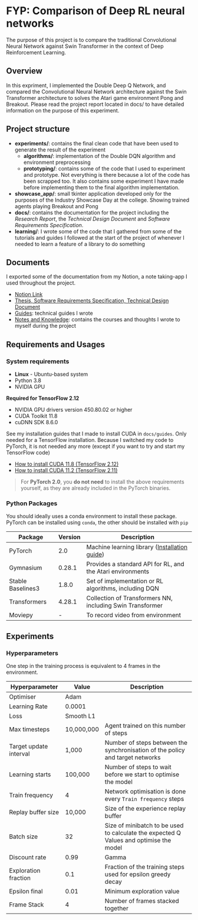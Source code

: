 # FYP: Comparison of Deep RL neural networks

The purpose of this project is to compare the traditional Convolutional Neural Network against Swin Transformer in the
context of Deep Reinforcement Learning.

## Overview

In this expriment, I implemented the Double Deep Q Network, and compared the Convolutional Neural Network architecture
against the Swin Transformer architecture to solves the Atari game environment Pong and Breakout. Please read the
project report located in docs/ to have detailed information on the purpose of this experiment.

## Project structure

- **experiments/**: contains the final clean code that have been used to generate the result of the experiment
    - **algorithms/**:  implementation of the Double DQN algorithm and environment preprocessing
    - **prototyping/**: contains some of the code that I used to experiment and prototype. Not everything is there
      because a lot of the code has been scrapped too. It also contains some experiment I have made before
      implementing them to the final algorithm implementation.
- **showcase_app/**: small tkinter application developed only for the purposes of the Industry Showcase Day at the
  college. Showing trained agents playing Breakout and Pong
- **docs/**: contains the documentation for the project including the _Research Report_, the _Technical Design Document_
  and _Software Requirements Specification_.
- **learning/**: I wrote some of the code that I gathered from some of the tutorials and guides I followed at the start
  of the project of whenever I needed to learn a feature of a library to do something

## Documents
I exported some of the documentation from my Notion, a note taking-app I used throughout the project.

- [Notion Link](https://nifty-garlic-a2b.notion.site/Fourth-Year-Project-709413d18af747268ef9964444851f5c)
- [Thesis, Software Requirements Specification, Technical Design Document](docs)
- [Guides](docs/Guides): technical guides I wrote
- [Notes and Knowledge](docs/Notes%20and%20Knowledges): contains the courses and thoughts I wrote to myself during the project

## Requirements and Usages

### System requirements

- **Linux** - Ubuntu-based system
- Python 3.8
- NVIDIA GPU

**Required for TensorFlow 2.12**

- NVIDIA GPU drivers version 450.80.02 or higher
- CUDA Toolkit 11.8
- cuDNN SDK 8.6.0

See my installation guides that I made to install CUDA in `docs/guides`. Only needed for a TensorFlow
installation. Because I switched my code to PyTorch, it is not needed any more (except if you want to try and start my
TensorFlow code)

- [How to install CUDA 11.8 (TensorFlow 2.12)](docs/guides/How%20to%20install%20CUDA%2011.8.md)
- [How to install CUDA 11.2 (TensorFlow 2.11)](docs/guides/How%20to%20install%20CUDA%2011.2.md)

> For **PyTorch 2.0**, you **do not need** to install the above requirements yourself, as they are already included in
> the PyTorch binaries.

### Python Packages

You should ideally uses a conda environment to install these package. PyTorch can be installed using `conda`, the other
should be installed with `pip`

| Package           | Version | Description                                                                                                   |
|-------------------|---------|---------------------------------------------------------------------------------------------------------------|
| PyTorch           | 2.0     | Machine learning library ([Installation guide](https://pytorch.org/get-started/locally/#linux-prerequisites)) |
| Gymnasium         | 0.28.1  | Provides a standard API for RL, and the Atari environments                                                    |
| Stable Baselines3 | 1.8.0   | Set of implementation or RL algorithms, including DQN                                                         |
| Transformers      | 4.28.1  | Collection of Transformers NN, including Swin Transformer                                                     |
| Moviepy           | -       | To record video from environment                                                                              |

## Experiments

### Hyperparameters

One step in the training process is equivalent to 4 frames in the environment.

| Hyperparameter         | Value      | Description                                                                            |
|------------------------|------------|----------------------------------------------------------------------------------------|
| Optimiser              | Adam       |                                                                                        |
| Learning Rate          | 0.0001     |                                                                                        |
| Loss                   | Smooth L1  |                                                                                        |
| Max timesteps          | 10,000,000 | Agent trained on this number of steps                                                  |
| Target update interval | 1,000      | Number of steps between the synchronisation of the policy and target networks          |
| Learning starts        | 100,000    | Number of steps to wait before we start to optimise the model                          |
| Train frequency        | 4          | Network optimisation is done every `Train frequency` steps                             |
| Replay buffer size     | 10,000     | Size of the experience replay buffer                                                   |
| Batch size             | 32         | Size of minibatch to be used to calculate the expected Q Values and optimise the model |
| Discount rate          | 0.99       | Gamma                                                                                  |
| Exploration fraction   | 0.1        | Fraction of the training steps used for epsilon greedy decay                           |
| Epsilon final          | 0.01       | Minimum exploration value                                                              |
| Frame Stack            | 4          | Number of frames stacked together                                                      |